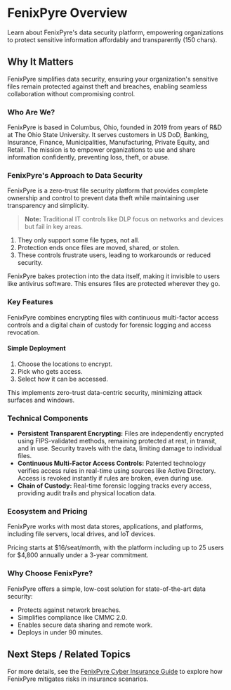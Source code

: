 # FenixPyre Overview

Learn about FenixPyre's data security platform, empowering organizations to protect sensitive information affordably and transparently (150 chars).


## Why It Matters
FenixPyre simplifies data security, ensuring your organization's sensitive files remain protected against theft and breaches, enabling seamless collaboration without compromising control.

### Who Are We?
FenixPyre is based in Columbus, Ohio, founded in 2019 from years of R&D at The Ohio State University. It serves customers in US DoD, Banking, Insurance, Finance, Municipalities, Manufacturing, Private Equity, and Retail. The mission is to empower organizations to use and share information confidently, preventing loss, theft, or abuse.

### FenixPyre's Approach to Data Security
FenixPyre is a zero-trust file security platform that provides complete ownership and control to prevent data theft while maintaining user transparency and simplicity.

> **Note:** Traditional IT controls like DLP focus on networks and devices but fail in key areas.

1. They only support some file types, not all.
2. Protection ends once files are moved, shared, or stolen.
3. These controls frustrate users, leading to workarounds or reduced security.

FenixPyre bakes protection into the data itself, making it invisible to users like antivirus software. This ensures files are protected wherever they go.

### Key Features
FenixPyre combines encrypting files with continuous multi-factor access controls and a digital chain of custody for forensic logging and access revocation.

#### Simple Deployment
1. Choose the locations to encrypt.
2. Pick who gets access.
3. Select how it can be accessed.

This implements zero-trust data-centric security, minimizing attack surfaces and windows.

### Technical Components
- **Persistent Transparent Encrypting:** Files are independently encrypted using FIPS-validated methods, remaining protected at rest, in transit, and in use. Security travels with the data, limiting damage to individual files.
- **Continuous Multi-Factor Access Controls:** Patented technology verifies access rules in real-time using sources like Active Directory. Access is revoked instantly if rules are broken, even during use.
- **Chain of Custody:** Real-time forensic logging tracks every access, providing audit trails and physical location data.

### Ecosystem and Pricing
FenixPyre works with most data stores, applications, and platforms, including file servers, local drives, and IoT devices.

Pricing starts at $16/seat/month, with the platform including up to 25 users for $4,800 annually under a 3-year commitment.

### Why Choose FenixPyre?
FenixPyre offers a simple, low-cost solution for state-of-the-art data security:
- Protects against network breaches.
- Simplifies compliance like CMMC 2.0.
- Enables secure data sharing and remote work.
- Deploys in under 90 minutes.

## Next Steps / Related Topics
For more details, see the [FenixPyre Cyber Insurance Guide](./fenixpyre-for-cyber-insurance-under-writer.md) to explore how FenixPyre mitigates risks in insurance scenarios.

<!-- IMG:     ./media/fenixpyre-general-deck/overview-diagram.png | Alt: FenixPyre architecture overview -->

